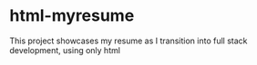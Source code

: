 # html-myresume
This project showcases my resume as I transition into full stack development, using only html
